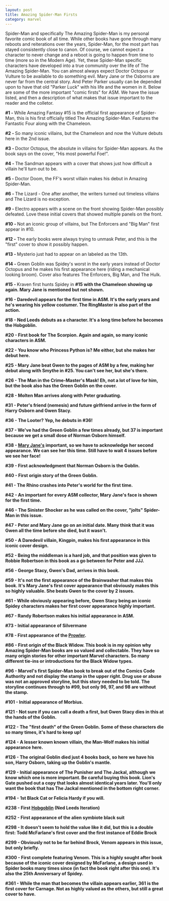 ```yaml
---
layout: post
title: Amazing Spider-Man Firsts 
category: marvel
---
```

Spider-Man and specifically The Amazing Spider-Man is my personal favorite comic book of all time.   While other books have gone through many reboots and reiterations over the years, Spider-Man, for the most part has stayed consistently close to canon.  Of course, we cannot expect a character to never change and a reboot is going to happen from time to time (more so in the Modern Age).  Yet, these Spider-Man specific characters have developed into a true community over the life of The Amazing Spider-Man.  You can almost always expect Doctor Octopus or Vulture to be available to do something evil.  Mary Jane or the Osborns are never far from the central story.  And Peter Parker usually can be depended upon to have that old "Parker Luck" with his life and the women in it.  Below are some of the more important "comic firsts" for ASM.  We have the issue listed, and then a description of what makes that issue important to the reader and the colletor.

<strong>#1 - </strong>While Amazing Fantasy #15 is the official first appearance of Spider-Man, this is his first officially titled The Amazing Spider-Man.  Features the Fantastic Four along with the Chameleon.

<strong>#2 - </strong>So many iconic villains, but the Chameleon and now the Vulture debuts here in the 2nd issue.

<strong>#3 - </strong>Doctor Octopus, the absolute in villains for Spider-Man appears.  As the book says on the cover, "His most powerful Foe!".

<strong>#4 - </strong>The Sandman appears with a cover that shows just how difficult a villain he'll turn out to be.

<strong>#5 - </strong>Doctor Doom, the FF's worst villain makes his debut in Amazing Spider-Man.

<strong>#6 - </strong>The Lizard - </strong>One after another, the writers turned out timeless villains and The Lizard is no exception.

<strong>#9 - </strong>Electro appears with a scene on the front showing Spider-Man possibly defeated.  Love these initial covers that showed multiple panels on the front.

<strong>#10 - </strong>Not an iconic group of villains, but The Enforcers and "Big Man" first appear in #10.

<strong>#12 - </strong>The early books were always trying to unmask Peter, and this is the "first" cover to show it possibly happen.

<strong>#13 - </strong>Mysterio just had to appear on an labeled as the 13th.  

<strong>#14 - </strong>Green Goblin was Spidey's worst in the early years instead of Doctor Octopus and he makes his first appearance here (riding a mechanical looking broom).  Cover also features The Enforcers, Big Man, and The Hulk.

<strong>#15 - </strong>Kraven first hunts Spidey in <strong>#15 with the Chameleon showing up again.  Mary Jane is mentioned but not shown.

<strong>#16 - </strong>Daredevil appears for the first time in ASM.  It's the early years and he's wearing his yellow costumer.  The RingMaster is also part of the action.

<strong>#18 - </strong>Ned Leeds debuts as a character.  It's a long time before he becomes the Hobgoblin.

<strong>#20 - </strong>First book for The Scorpion.  Again and again, so many iconic characters in ASM.

<strong>#22 - </strong>You know who Princess Python is?  Me either, but she makes her debut here.

<strong>#25 - </strong>Mary Jane beat Gwen to the pages of ASM by a few, making her debut along with Smythe in <strong>#25.  You can't see her, but she's there.

<strong>#26 - </strong>The Man in the Crime-Master's Mask!  Eh, not a lot of love for him, but the book also has the Green Goblin on the cover.

<strong>#28 - </strong>Molten Man arrives along with Peter graduating.  

<strong>#31 - </strong>Peter's friend (nemesis) and future girlfriend arrive in the form of Harry Osborn and Gwen Stacy.

<strong>#36 - </strong>The Looter?  Yep, he debuts in <strong>#36!

<strong>#37 - </strong>We've had the Green Goblin a few times already, but 37 is important because we get a small dose of Norman Osborn himself.

<strong>#38 - </strong><a href="http://comicfirsts.com/marvel/mary-jane-watson.html">Mary Jane's</a> important, so we have to acknowledge her second appearance.  We can see her this time.  Still have to wait 4 issues before we see her face!

<strong>#39 - </strong>First acknowledgment that Norman Osborn is the Goblin.

<strong>#40 - </strong>First origin story of the Green Goblin.  

<strong>#41 - </strong>The Rhino crashes into Peter's world for the first time.

<strong>#42 - </strong>An important for every ASM collector, Mary Jane's face is shown for the first time.

<strong>#46 - </strong>The Sinister Shocker as he was called on the cover, "jolts" Spider-Man in this issue.

<strong>#47 - </strong>Peter and Mary Jane go on an initial date.  Many think that it was Gwen all the time before she died, but it wasn't.

<strong>#50 - </strong>A Daredevil villain, Kingpin, makes his first appearance in this iconic cover design.

<strong>#52 - </strong>Being the middleman is a hard job, and that position was given to Robbie Robertson in this book as a go between for Peter and JJJ.

<strong>#56 - </strong>George Stacy, Gwen's Dad, arrives in this book.

<strong>#59 - </strong>It's not the first appearance of the Brainwasher that makes this book.  It's Mary Jane's first cover appearance that obviously makes this so highly valuable.  She beats Gwen to the cover by 2 issues.

<strong>#61 - </strong>While obviously appearing before, Gwen Stacy being an iconic Spidey characters makes her first cover appearance highly important.

<strong>#67 - </strong>Randy Robertson makes his initial appearance in ASM.

<strong>#73 - </strong>Initial appearance of Silvermane

<strong>#78 - </strong>First appearance of the <a href="http://comicfirsts.com/marvel/the-prowler.html">Prowler</a>.

<strong>#86 - </strong>First origin of the Black Widow.  This book is in my opinion why Amazing Spider-Man books are so valued and collectable.  They have so many origin stories for other important Marvel characters.  So many different tie-ins or introductions for the Black Widow types.

<strong>#96 - </strong>Marvel's first Spider-Man book to break out of the Comics Code Authority and not display the stamp in the upper right.  Drug use or abuse was not an approved storyline, but this story needed to be told.  The storyline continues through to <strong>#99, but only 96, 97, and 98 are without the stamp.

<strong>#101 - </strong>Initial appearance of Morbius.  

<strong>#121 - </strong>Not sure if you can call a death a first, but Gwen Stacy dies in this at the hands of the Goblin.

<strong>#122 - </strong>The "first death" of the Green Goblin. Some of these characters die so many times, it's hard to keep up!

<strong>#124 - </strong>A lesser known known villain, the Man-Wolf makes his initial appearance here.

<strong>#126 - </strong>The original Goblin died just 4 books back, so here we have his son, Harry Osborn, taking up the Goblin's mantle.

<strong>#129 - </strong>Initial appearance of The Punisher and The Jackal, although we know which one is more important.  Be careful buying this 
book.  Lion's Gate pushed out a copy that looks almost identical years later.  You'll only want the book that has The Jackal mentioned in the bottom right corner.

<strong>#194 - </strong>1st Black Cat or Felicia Hardy if you will.

<strong>#238 - </strong>First <a href="http://comicfirsts.com/marvel/hobgoblin.html">Hobgoblin</a> (Ned Leeds Iteration)

<strong>#252 - </strong>First appearance of the alien symbiote black suit

<strong>#298 - </strong>It doesn't seem to hold the value like it did, but this is a double first:  Todd McFarlane's first cover and the first instance of Eddie Brock

<strong>#299 - </strong>Obviously not to be far behind Brock, Venom appears in this issue, but only briefly.

<strong>#300 - </strong>First complete featuring Venom.  This is a highly sought after book because of the iconic cover designed by McFarlane, a design used in Spider books many times since (in fact the book right after this one).  It's also the 25th Anniversary of Spidey.

<strong>#361 - </strong>While the man that becomes the villain appears earlier, 361 is the first cover for Carnage.  Not as highly valued as the others, but still a great cover to have.

